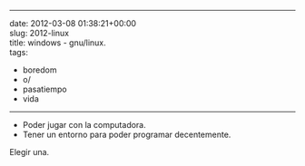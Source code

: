 
---
date: 2012-03-08 01:38:21+00:00  
slug: 2012-linux  
title: windows - gnu/linux.  
tags:  
- boredom  
- o/  
- pasatiempo  
- vida  

---
  
- Poder jugar con la computadora.  
- Tener un entorno para poder programar decentemente.  
  
Elegir una.  
